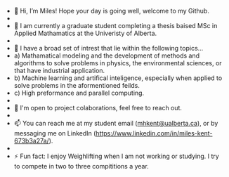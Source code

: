 - 👋 Hi, I’m Miles! Hope your day is going well, welcome to my Github.
-
- 🌱 I am currently a graduate student completing a thesis baised MSc in Applied Mathamatics at the Univeristy of Alberta. 
-
- 👀 I have a broad set of intrest that lie within the following topics...
- a) Mathamatical modeling and the development of methods and algorithms to solve problems in physics, the environmental sciences, or that have industrial application. 
- b) Machine learning and artifical inteligence, especially when applied to solve problems in the aformentioned feilds.
- c) High preformance and parallel computing.
-
- 💞️ I'm open to project colaborations, feel free to reach out.
-
- 📫 You can reach me at my student email (mhkent@ualberta.ca), or by messaging me on LinkedIn (https://www.linkedin.com/in/miles-kent-673b3a27a/). 
- 
- ⚡ Fun fact: I enjoy Weighlifting when I am not working or studying. I try to compete in two to three compititions a year. 

<!---
milsbeary/milsbeary is a ✨ special ✨ repository because its `README.md` (this file) appears on your GitHub profile.
You can click the Preview link to take a look at your changes.
--->
